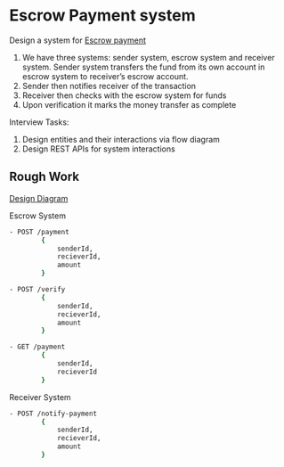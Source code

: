 # Escrow Payment system

Design a system for [Escrow payment](https://www.investopedia.com/terms/e/escrow.asp)

1. We have three systems: sender system, escrow system and receiver system. Sender system transfers the fund from its own account in escrow system to receiver’s escrow account.
2. Sender then notifies receiver of the transaction
3. Receiver then checks with the escrow system for funds
4. Upon verification it marks the money transfer as complete

Interview Tasks:
1. Design entities and their interactions via flow diagram
2. Design REST APIs for system interactions
 

## Rough Work

[Design Diagram](./payment-system.drawio)

Escrow System

``` bash
- POST /payment
        {
            senderId,
            recieverId,
            amount
        }

- POST /verify
        {
            senderId,
            recieverId,
            amount
        }

- GET /payment
        {
            senderId,
            recieverId
        }
```

Receiver System 

``` bash
- POST /notify-payment
        {
            senderId,
            recieverId,
            amount
        }
```
